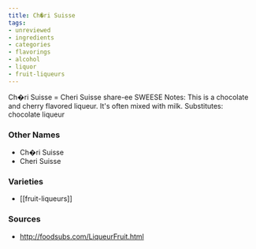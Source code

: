 ```yaml
---
title: Ch�ri Suisse
tags:
- unreviewed
- ingredients
- categories
- flavorings
- alcohol
- liquor
- fruit-liqueurs
---
```

Ch�ri Suisse = Cheri Suisse share-ee SWEESE Notes: This is a chocolate and cherry flavored liqueur. It's often mixed with milk. Substitutes: chocolate liqueur

### Other Names

* Ch�ri Suisse
* Cheri Suisse

### Varieties

* [[fruit-liqueurs]]

### Sources
* http://foodsubs.com/LiqueurFruit.html
